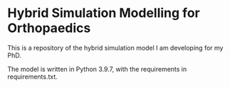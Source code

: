 # Hybrid Simulation Modelling for Orthopaedics 

This is a repository of the hybrid simulation model I am developing for my PhD.

The model is written in Python 3.9.7, with the requirements in requirements.txt.